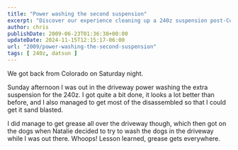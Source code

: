 ```yaml
---
title: "Power washing the second suspension"
excerpt: "Discover our experience cleaning up a 240z suspension post-Colorado trip. Watch out for unexpected grease, it gets everywhere!"
author: chris
publishDate: 2009-06-23T01:36:38+00:00
updateDate: 2024-11-15T12:15:17-06:00
url: "2009/power-washing-the-second-suspension"
tags: [ 240z, datsun ]
---
```

We got back from Colorado on Saturday night.

Sunday afternoon I was out in the driveway power washing the extra suspension for the 240z. I got quite a bit done, it looks a lot better than before, and I also managed to get most of the disassembled so that I could get it sand blasted.

I did manage to get grease all over the driveway though, which then got on the dogs when Natalie decided to try to wash the dogs in the driveway while I was out there. Whoops! Lesson learned, grease gets everywhere.

